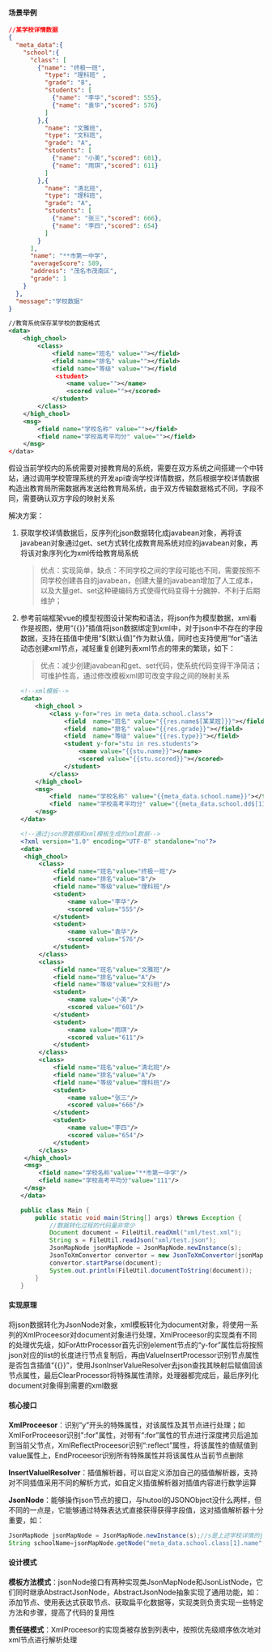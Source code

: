 #### 场景举例
```json
//某学校详情数据
{
  "meta_data":{
    "school":{
      "class": [
        {"name": "终极一班",
          "type": "理科班" ,
          "grade": "B",
          "students": [
            {"name": "李华","scored": 555},
            {"name": "袁华","scored": 576}
          ]
        },{
          "name": "文雅班",
          "type": "文科班",
          "grade": "A",
          "students": [
            {"name": "小美","scored": 601},
            {"name": "雨琪","scored": 611}
          ]
        },{
          "name": "清北班",
          "type": "理科班",
          "grade": "A",
          "students": [
            {"name": "张三","scored": 666},
            {"name": "李四","scored": 654}
          ]
        }
      ],
      "name": "**市第一中学",
      "averageScore": 589,
      "address": "茂名市茂南区",
      "grade": 1
    }
  },
  "message":"学校数据"
}
```

```xml
//教育系统保存某学校的数据格式
<data>
    <high_chool>
        <class>
            <field name="班名" value=""></field>
            <field name="排名" value=""></field>
            <field name="等级" value=""></field
             <student>
                <name value=""></name>
                <scored value=""></scored>
            </student>
        </class>
    </high_chool>
    <msg>
        <field name="学校名称" value=""></field>
        <field name="学校高考平均分" value=""></field>
    </msg>
</data>
```

假设当前学校内的系统需要对接教育局的系统，需要在双方系统之间搭建一个中转站，通过调用学校管理系统的开发api查询学校详情数据，然后根据学校详情数据构造出教育局所需数据再发送给教育局系统，由于双方传输数据格式不同，字段不同，需要确认双方字段的映射关系

解决方案：

1. 获取学校详情数据后，反序列化json数据转化成javabean对象，再将该javabean对象通过get、set方式转化成教育局系统对应的javabean对象，再将该对象序列化为xml传给教育局系统

   > 优点：实现简单，缺点：不同学校之间的字段可能也不同，需要按照不同学校创建各自的javabean，创建大量的javabean增加了人工成本，以及大量get、set这种硬编码方式使得代码变得十分臃肿、不利于后期维护；

2. 参考前端框架vue的模型视图设计架构和语法，将json作为模型数据，xml看作是视图，使用“{{}}”插值将json数据绑定到xml中，对于json中不存在的字段数据，支持在插值中使用“$[默认值]”作为默认值，同时也支持使用“for”语法动态创建xml节点，减轻重复创建列表xml节点的带来的繁琐，如下：

   > 优点：减少创建javabean和get、set代码，使系统代码变得干净简洁；可维护性高，通过修改模板xml即可改变字段之间的映射关系

   ```xml
   <!--xml模板-->
   <data>
       <high_chool >
           <class y-for="res in meta_data.school.class">
               <field  name="班名" value="{{res.name$[某某班]}}"></field>
               <field  name="排名" value="{{res.grade}}"></field>
               <field  name="等级" value="{{res.type}}"></field>
               <student y-for="stu in res.students">
                   <name value="{{stu.name}}"></name>
                   <scored value="{{stu.scored}}"></scored>
               </student>
           </class>
       </high_chool>
       <msg>
           <field  name="学校名称" value="{{meta_data.school.name}}"></field>
           <field  name="学校高考平均分" value="{{meta_data.school.dd$[111]}}"></field>
       </msg>
   </data>
   ```
   
   ```xml
   <!--通过json原数据和xml模板生成的xml数据-->
   <?xml version="1.0" encoding="UTF-8" standalone="no"?>
   <data>
   	<high_chool>
   		<class>
   			<field name="班名"value="终极一班"/>
   			<field name="排名"value="B"/>
   			<field name="等级"value="理科班"/>
   			<student>
   				<name value="李华"/>
   				<scored value="555"/>
   			</student>
   			<student>
   				<name value="袁华"/>
   				<scored value="576"/>
   			</student>
   		</class>
   		<class>
   			<field name="班名"value="文雅班"/>
   			<field name="排名"value="A"/>
   			<field name="等级"value="文科班"/>
   			<student>
   				<name value="小美"/>
   				<scored value="601"/>
   			</student>
   			<student>
   				<name value="雨琪"/>
   				<scored value="611"/>
   			</student>
   		</class>
   		<class>
   			<field name="班名"value="清北班"/>
   			<field name="排名"value="A"/>
   			<field name="等级"value="理科班"/>
   			<student>
   				<name value="张三"/>
   				<scored value="666"/>
   			</student>
   			<student>
   				<name value="李四"/>
   				<scored value="654"/>
   			</student>
   		</class>
   	</high_chool>
   	<msg>
   		<field name="学校名称"value="**市第一中学"/>
   		<field name="学校高考平均分"value="111"/>
   	</msg>
   </data>
   ```
   
   ```java
   public class Main {
       public static void main(String[] args) throws Exception {
           //数据转化过程的代码量非常少
           Document document = FileUtil.readXml("xml/test.xml");
           String s = FileUtil.readJson("xml/test.json");
           JsonMapNode jsonMapNode = JsonMapNode.newInstance(s);
           JsonToXmConvertor convertor = new JsonToXmConvertor(jsonMapNode, document);
           convertor.startParse(document);
           System.out.println(FileUtil.documentToString(document));
       }
   }
   ```
   
#### 实现原理

   将json数据转化为JsonNode对象，xml模板转化为document对象，将使用一系列的XmlProceesor对document对象进行处理，XmlProceesor的实现类有不同的处理优先级，如ForAttrProcessor首先识别element节点的“y-for”属性后将按照json对应的list的长度进行节点复制后，再由ValueInsertProcessor识别节点属性是否包含插值“{{}}”，使用JsonInserValueResolver去json查找其映射后赋值回该节点属性，最后ClearProcessor将特殊属性清除，处理器都完成后，最后序列化document对象得到需要的xml数据

   #### 核心接口

   **XmlProceesor**：识别“y”开头的特殊属性，对该属性及其节点进行处理；如XmlForProceesor识别":for"属性，对带有“:for”属性的节点进行深度拷贝后追加到当前父节点，XmlReflectProceesor识别“:reflect”属性，将该属性的值赋值到value属性上，EndProceesor识别所有特殊属性并将该属性从当前节点删除

   **InsertValueIResolver**：插值解析器，可以自定义添加自己的插值解析器，支持对不同插值采用不同的解析方式，如自定义插值解析器对插值内容进行数学运算

   **JsonNode**：能够操作json节点的接口，与hutool的JSONObject没什么两样，但不同的一点是，它能够通过特殊表达式直接获得获得字段值，这对插值解析器十分重要，如：

   ```java
   JsonMapNode jsonMapNode = JsonMapNode.newInstance(s);//s是上述学校详情的json数据
   String schoolName=jsonMapNode.getNode("meta_data.school.class[1].name",String.class);//schooleName等于文雅班
   ```

   #### 设计模式

   **模板方法模式**：jsonNode接口有两种实现类JsonMapNode和JsonListNode，它们同时继承AbstractJsonNode，AbstractJsonNode抽象实现了通用功能，如：添加节点、使用表达式获取节点、获取扁平化数据等，实现类则负责实现一些特定方法和步骤，提高了代码的复用性

   **责任链模式**：XmlProceesor的实现类被存放到列表中，按照优先级顺序依次地对xml节点进行解析处理

   
